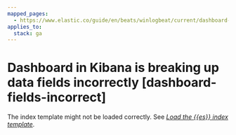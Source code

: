```yaml
---
mapped_pages:
  - https://www.elastic.co/guide/en/beats/winlogbeat/current/dashboard-fields-incorrect.html
applies_to:
  stack: ga
---
```


# Dashboard in Kibana is breaking up data fields incorrectly [dashboard-fields-incorrect]

The index template might not be loaded correctly. See [*Load the {{es}} index template*](/reference/winlogbeat/winlogbeat-template.md).

